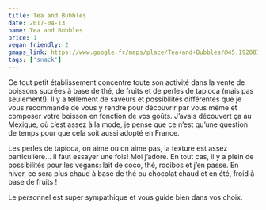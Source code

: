 ```yaml
---
title: Tea and Bubbles
date: 2017-04-13
name: Tea and Bubbles
price: 1
vegan_friendly: 2
gmaps_link: https://www.google.fr/maps/place/Tea+and+Bubbles/@45.1920818,5.7267276,17z/data=!3m1!4b1!4m5!3m4!1s0x478af48a3ec7bc81:0xae948cf101862dc2!8m2!3d45.1920818!4d5.7289163
tags: ['snack']
---
```


Ce tout petit établissement concentre toute son activité dans la vente de boissons sucrées à base de thé, de fruits et de perles de tapioca (mais pas seulement!). Il y a tellement de saveurs et possibilités différentes que je vous recommande de vous y rendre pour découvrir par vous même et composer votre boisson en fonction de vos goûts. 
J’avais découvert ça au Mexique, où c’est assez à la mode, je pense que ce n’est qu’une question de temps pour que cela soit aussi adopté en France.

Les perles de tapioca, on aime ou on aime pas, la texture est assez particulière… il faut essayer une fois! Moi j’adore.
En tout cas, il y a plein de possibilités pour les vegans: lait de coco, thé, rooibos et j’en passe. En hiver, ce sera plus chaud à base de thé ou chocolat chaud et en été, froid à base de fruits !

Le personnel est super sympathique et vous guide bien dans vos choix. 